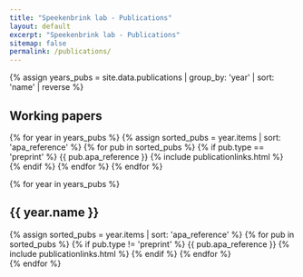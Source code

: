 ```yaml
---
title: "Speekenbrink lab - Publications"
layout: default
excerpt: "Speekenbrink lab - Publications"
sitemap: false
permalink: /publications/
---
```


{% assign years_pubs = site.data.publications | group_by: 'year' | sort: 'name' | reverse %}
<div class="row">
<div class="col12 col-sm-12 col-lg-12">
<h2>Working papers</h2>
{% for year in years_pubs %}
{% assign sorted_pubs = year.items | sort: 'apa_reference' %}
{% for pub in sorted_pubs %}
{% if pub.type == 'preprint' %}
<a name="{{pub.tag}}"></a>{{ pub.apa_reference }} {% include publicationlinks.html %}
{% endif %}
{% endfor %}
{% endfor %}
</div>
</div>

{% for year in years_pubs %}
<div class="row">
<div class="col12 col-sm-12 col-lg-12">
<h2>{{ year.name }}</h2>
{% assign sorted_pubs = year.items | sort: 'apa_reference' %}
{% for pub in sorted_pubs %}
{% if pub.type != 'preprint' %}
<a name="{{pub.tag}}"></a>{{ pub.apa_reference }} {% include publicationlinks.html %}
{% endif %}
{% endfor %}
</div>
</div>
{% endfor %}
